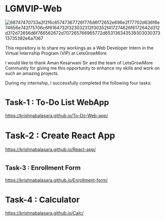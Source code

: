 # LGMVIP-Web
![68747470733a2f2f6c65747367726f776d6f72652e696e2f77702d636f6e74656e742f75706c6f6164732f323032312f30352f417274626f6172642d312d312d72656d6f766562672d707265766965772d65313634353930303037313735382e6a7067](https://github.com/KrishnaBalasara/LGMVIP-Web/assets/119056745/7253c9e9-075e-4a8c-960c-c9d951945839)

This repository is to share my workings as a Web Developer Intern in the Virtual Internship Program (VIP) at LetsGrowMore.

I would like to thank Aman Kesarwani Sir and the team of LetsGrowMore Community for giving me this opportunity to enhance my skills and work on such an amazing projects. 

During my internship, I successfully completed the following four tasks:

# <span style="font-size: 25px; font-weight: bold;">Task-1 : To-Do List WebApp</span>
https://krishnabalasara.github.io/To-Do-Web-app/

# <span style="font-size: 28px; font-weight: bold;">Task-2 : Create React App</span>
https://krishnabalasara.github.io/React-app/

# <span style="font-size: 20px; font-weight: bold;">Task-3 : Enrollment Form</span>
https://krishnabalasara.github.io/Enrollment-form/

# <span style="font-size: 26px; font-weight: bold;">Task-4 : Calculator</span> 
https://krishnabalasara.github.io/Calc/

